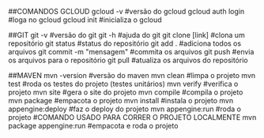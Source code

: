 ##COMANDOS GCLOUD
gcloud -v #versão do gcloud
gcloud auth login #loga no gcloud
gcloud init #inicializa o gcloud

##GIT
git -v #versão do git
git -h #ajuda do git
git clone [link] #clona um repositório
git status #status do repositório
git add . #adiciona todos os arquivos
git commit -m "mensagem" #commita os arquivos
git push #envia os arquivos para o repositório
git pull #atualiza os arquivos do repositório

##MAVEN
mvn -version #versão do maven
mvn clean #limpa o projeto
mvn test #roda os testes do projeto (testes unitários)
mvn verify #verifica o projeto
mvn site #gera o site do projeto
mvn compile #compila o projeto
mvn package #empacota o projeto
mvn install #instala o projeto
mvn appengine:deploy #faz o deploy do projeto
mvn appengine:run #roda o projeto
#COMANDO USADO PARA CORRER O PROJETO LOCALMENTE
mvn package appengine:run #empacota e roda o projeto